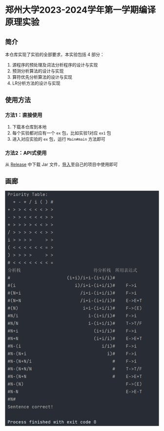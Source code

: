 # 郑州大学2023-2024学年第一学期编译原理实验

## 简介 

本仓库实现了实验的全部要求，本实验包括 4 部分：
1. 源程序的预处理及词法分析程序的设计与实现
2. 预测分析算法的设计与实现
3. 算符优先分析算法的设计与实现
4. LR分析方法的设计与实现

## 使用方法

### 方法1：直接使用

1. 下载本仓库到本地
2. 每个实验都对应有一个 `ex` 包，比如实验1对应 `ex1` 包
3. 进入对应实验的 `ex` 包，运行 `Main#main` 方法即可

### 方法2：API式使用

从 [Release](https://github.com/APeng215/Compilation-Principle-Experiment/releases/latest) 中下载 Jar 文件，[导入](https://www.baidu.com/s?ie=UTF-8&wd=%E5%A6%82%E4%BD%95%E5%AF%BC%E5%85%A5jar%E6%96%87%E4%BB%B6%EF%BC%9F)至自己的项目中使用即可

## 画廊
![实验3](README_resources/ex3.png)

